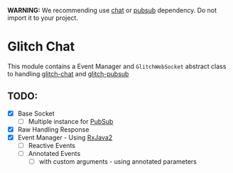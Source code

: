 **WARNING:** We recommending use [chat](../chat) or [pubsub](./pubsub) dependency. Do not import it to your project.

# Glitch Chat

This module contains a Event Manager and `GlitchWebSocket` abstract class to handling [glitch-chat](../chat) and [glitch-pubsub](../pubsub)

## TODO:

* [x] Base Socket
  * [ ] Multiple instance for [PubSub](../pubsub)
* [x] Raw Handling Response
* [x] Event Manager - Using [RxJava2](http://reactivex.io/)
  * [ ] Reactive Events
  * [ ] Annotated Events
    * [ ] with custom arguments - using annotated parameters